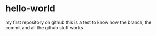 # hello-world
my first repository on github
this is a test to know how the branch, the commit and all the github stuff works
